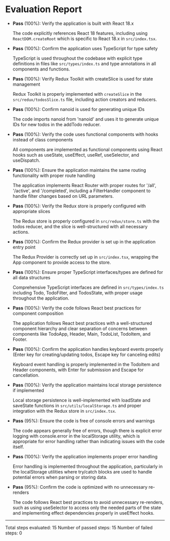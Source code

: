 # Evaluation Report

- **Pass** (100%): Verify the application is built with React 18.x
  
  The code explicitly references React 18 features, including using `ReactDOM.createRoot` which is specific to React 18.x in `src/index.tsx`.

- **Pass** (100%): Confirm the application uses TypeScript for type safety
  
  TypeScript is used throughout the codebase with explicit type definitions in files like `src/types/index.ts` and type annotations in all components and functions.

- **Pass** (100%): Verify Redux Toolkit with createSlice is used for state management
  
  Redux Toolkit is properly implemented with `createSlice` in the `src/redux/todosSlice.ts` file, including action creators and reducers.

- **Pass** (100%): Confirm nanoid is used for generating unique IDs
  
  The code imports nanoid from 'nanoid' and uses it to generate unique IDs for new todos in the addTodo reducer.

- **Pass** (100%): Verify the code uses functional components with hooks instead of class components
  
  All components are implemented as functional components using React hooks such as useState, useEffect, useRef, useSelector, and useDispatch.

- **Pass** (100%): Ensure the application maintains the same routing functionality with proper route handling
  
  The application implements React Router with proper routes for '/all', '/active', and '/completed', including a FilterHandler component to handle filter changes based on URL parameters.

- **Pass** (100%): Verify the Redux store is properly configured with appropriate slices
  
  The Redux store is properly configured in `src/redux/store.ts` with the todos reducer, and the slice is well-structured with all necessary actions.

- **Pass** (100%): Confirm the Redux provider is set up in the application entry point
  
  The Redux Provider is correctly set up in `src/index.tsx`, wrapping the App component to provide access to the store.

- **Pass** (100%): Ensure proper TypeScript interfaces/types are defined for all data structures
  
  Comprehensive TypeScript interfaces are defined in `src/types/index.ts` including Todo, TodoFilter, and TodosState, with proper usage throughout the application.

- **Pass** (100%): Verify the code follows React best practices for component composition
  
  The application follows React best practices with a well-structured component hierarchy and clear separation of concerns between components like TodoApp, Header, Main, TodoList, TodoItem, and Footer.

- **Pass** (100%): Confirm the application handles keyboard events properly (Enter key for creating/updating todos, Escape key for canceling edits)
  
  Keyboard event handling is properly implemented in the TodoItem and Header components, with Enter for submission and Escape for cancellation.

- **Pass** (100%): Verify the application maintains local storage persistence if implemented
  
  Local storage persistence is well-implemented with loadState and saveState functions in `src/utils/localStorage.ts` and proper integration with the Redux store in `src/index.tsx`.

- **Pass** (95%): Ensure the code is free of console errors and warnings
  
  The code appears generally free of errors, though there is explicit error logging with console.error in the localStorage utility, which is appropriate for error handling rather than indicating issues with the code itself.

- **Pass** (100%): Verify the application implements proper error handling
  
  Error handling is implemented throughout the application, particularly in the localStorage utilities where try/catch blocks are used to handle potential errors when parsing or storing data.

- **Pass** (95%): Confirm the code is optimized with no unnecessary re-renders
  
  The code follows React best practices to avoid unnecessary re-renders, such as using useSelector to access only the needed parts of the state and implementing effect dependencies properly in useEffect hooks.

---

Total steps evaluated: 15
Number of passed steps: 15
Number of failed steps: 0